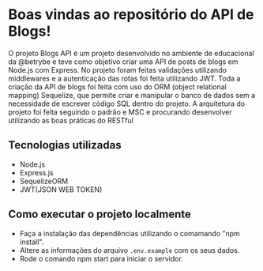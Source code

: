 # Boas vindas ao repositório do API de Blogs!

<p>O projeto Blogs API é um projeto desenvolvido no ambiente de educacional da @betrybe e teve como objetivo criar uma API de posts de blogs em Node.js com Express. No projeto foram feitas validações utilizando middlewares e a autenticação das rotas foi feita utilizando JWT. Toda a criação da API de blogs foi feita com uso do ORM (object relational mapping) Sequelize, que permite criar e manipular o banco de dados sem a necessidade de escrever código SQL dentro do projeto. A arquitetura do projeto foi feita seguindo o padrão e MSC e procurando desenvolver utilizando as boas práticas do RESTful</p>

## Tecnologias utilizadas

- Node.js
- Express.js
- SequelizeORM
- JWT(JSON WEB TOKEN)

## Como executar o projeto localmente

- Faça a instalação das dependências utilizando o comamando "npm install".
- Altere as informações do arquivo `.env.example` com os seus dados.
- Rode o comando npm start para iniciar o servidor.
